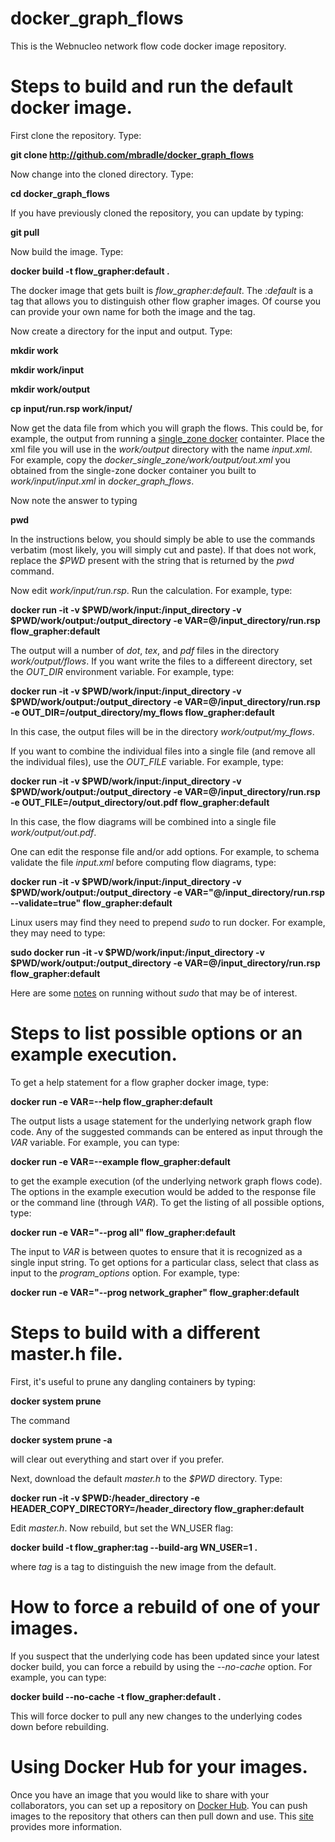 # docker_graph_flows
This is the Webnucleo network flow code docker image repository.

# Steps to build and run the default docker image.

First clone the repository.  Type:

**git clone http://github.com/mbradle/docker_graph_flows**

Now change into the cloned directory.  Type:

**cd docker_graph_flows**

If you have previously cloned the repository, you can update by typing:

**git pull**

Now build the image.  Type:

**docker build -t flow_grapher:default .**

The docker image that gets built is *flow_grapher:default*.  The *:default* is a tag that allows you to distinguish other flow grapher images.  Of course you can provide your own name for both the image and the tag.

Now create a directory for the input and output.  Type:

**mkdir work**

**mkdir work/input**

**mkdir work/output**

**cp input/run.rsp work/input/**

Now get the data file from which you will graph the flows.  This could be, for example, the output from running a [single_zone docker](https://github.com/mbradle/docker_single_zone/blob/master/README.md) containter.
Place the xml file you will use in the *work/output* directory with the name *input.xml*.  For example, copy the *docker_single_zone/work/output/out.xml* you obtained from the single-zone docker container you built
to *work/input/input.xml* in *docker_graph_flows*.

Now note the answer to typing

**pwd**

In the instructions below, you should simply be able to use the commands verbatim (most likely, you will simply cut and paste).  If that does not work, replace the *$PWD* present with the string that is returned by the *pwd* command.

Now edit *work/input/run.rsp*.  Run the calculation.  For example, type:

**docker run -it -v $PWD/work/input:/input_directory -v $PWD/work/output:/output_directory -e VAR=@/input_directory/run.rsp flow_grapher:default**

The output will a number of *dot*, *tex*, and *pdf* files in the directory *work/output/flows*.  If you want write the files to a differeent directory, set the *OUT_DIR* environment variable.  For example, type:

**docker run -it -v $PWD/work/input:/input_directory -v $PWD/work/output:/output_directory -e VAR=@/input_directory/run.rsp -e OUT_DIR=/output_directory/my_flows flow_grapher:default**

In this case, the output files will be in the directory *work/output/my_flows*.

If you want to combine the individual files into a single file (and remove all the individual files), use the *OUT_FILE* variable.  For example, type:

**docker run -it -v $PWD/work/input:/input_directory -v $PWD/work/output:/output_directory -e VAR=@/input_directory/run.rsp -e  OUT_FILE=/output_directory/out.pdf flow_grapher:default**

In this case, the flow diagrams will be combined into a single file *work/output/out.pdf*.

One can edit the response file and/or add options.  For example, to schema validate the file *input.xml* before computing flow diagrams, type:

**docker run -it -v $PWD/work/input:/input_directory -v $PWD/work/output:/output_directory -e VAR="@/input_directory/run.rsp --validate=true" flow_grapher:default**

Linux users may find they need to prepend *sudo* to run docker.  For example, they may need to type:

**sudo docker run -it -v $PWD/work/input:/input_directory -v $PWD/work/output:/output_directory -e VAR=@/input_directory/run.rsp flow_grapher:default**

Here are some [notes](https://askubuntu.com/questions/477551/how-can-i-use-docker-without-sudo) on running without *sudo* that may be of interest.

# Steps to list possible options or an example execution.

To get a help statement for a flow grapher docker image, type:

**docker run -e VAR=--help flow_grapher:default**

The output lists a usage statement for the underlying network graph flow code.  Any of the suggested commands can be entered as input through the *VAR* variable.  For example, you can type:

**docker run -e VAR=--example flow_grapher:default**

to get the example execution (of the underlying network graph flows code).  The options in the example execution would be added to the response file or the command line (through *VAR*).  To get the listing of all possible options, type:

**docker run -e VAR="--prog all" flow_grapher:default**

The input to *VAR* is between quotes to ensure that it is recognized as a single input string.  To get options for a particular class, select that class as input to the *program_options* option.  For example, type:

**docker run -e VAR="--prog network_grapher" flow_grapher:default**

# Steps to build with a different master.h file.

First, it's useful to prune any dangling containers by typing:

**docker system prune**

The command

**docker system prune -a**

will clear out everything and start over if you prefer.

Next, download the default *master.h* to the *$PWD* directory.  Type:

**docker run -it -v $PWD:/header_directory -e HEADER_COPY_DIRECTORY=/header_directory flow_grapher:default**

Edit *master.h*.  Now rebuild, but set the WN_USER flag:

**docker build -t flow_grapher:tag --build-arg WN_USER=1 .**

where *tag* is a tag to distinguish the new image from the default.  

# How to force a rebuild of one of your images.

If you suspect that the underlying code has been updated since your latest docker build, you can force a rebuild by using the *--no-cache* option.  For example, you can type:

**docker build --no-cache -t flow_grapher:default .**

This will force docker to pull any new changes to the underlying codes down before rebuilding.

# Using Docker Hub for your images.

Once you have an image that you would like to share with your collaborators, you can set up a repository on [Docker Hub](https://hub.docker.com).  You can push images to the repository that others can then pull down and use.  This [site](https://runnable.com/docker/using-docker-hub) provides more information.
